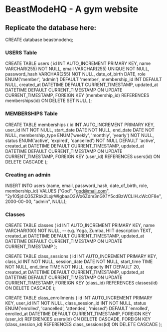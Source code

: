 # BeastModeHQ - A gym website

## Replicate the database here:

CREATE database beastmodehq;


### USERS Table
CREATE TABLE users (
    id INT AUTO_INCREMENT PRIMARY KEY,
    name VARCHAR(255) NOT NULL,
    email VARCHAR(255) UNIQUE NOT NULL,
    password_hash VARCHAR(255) NOT NULL,
    date_of_birth DATE,
    role ENUM('member', 'admin') DEFAULT 'member',
    membership_id INT DEFAULT NULL,
    created_at DATETIME DEFAULT CURRENT_TIMESTAMP,
    updated_at DATETIME DEFAULT CURRENT_TIMESTAMP ON UPDATE CURRENT_TIMESTAMP,
    FOREIGN KEY (membership_id) REFERENCES memberships(id) ON DELETE SET NULL
);

### MEMBERSHIPS Table 
CREATE TABLE memberships (
    id INT AUTO_INCREMENT PRIMARY KEY,
    user_id INT NOT NULL,
    start_date DATE NOT NULL,
    end_date DATE NOT NULL,
    membership_type ENUM('weekly', 'monthly', 'yearly') NOT NULL,
    status ENUM('active', 'expired', 'cancelled') NOT NULL DEFAULT 'active',
    created_at DATETIME DEFAULT CURRENT_TIMESTAMP,
    updated_at DATETIME DEFAULT CURRENT_TIMESTAMP ON UPDATE CURRENT_TIMESTAMP,
    FOREIGN KEY (user_id) REFERENCES users(id) ON DELETE CASCADE
);



### Creating an admin

INSERT INTO users (name, email, password_hash, date_of_birth, role, membership_id) 
VALUES ("God", "god@mail.com", "$2y$10$jd.Q35ZRbk2LxjrWlgbaaO2Wx6Zdm3nGX1Y5cdBzWCLIH.cWcOF8e", 2000-00-00, "admin", NULL);



### Classes

CREATE TABLE classes (
    id INT AUTO_INCREMENT PRIMARY KEY,
    name VARCHAR(100) NOT NULL,             -- e.g. Yoga, Zumba, HIIT
    description TEXT,
    created_at DATETIME DEFAULT CURRENT_TIMESTAMP,
    updated_at DATETIME DEFAULT CURRENT_TIMESTAMP ON UPDATE CURRENT_TIMESTAMP
);

CREATE TABLE class_sessions (
    id INT AUTO_INCREMENT PRIMARY KEY,
    class_id INT NOT NULL,
    session_date DATE NOT NULL,
    start_time TIME NOT NULL,
    end_time TIME NOT NULL,
    capacity INT DEFAULT 20,
    created_at DATETIME DEFAULT CURRENT_TIMESTAMP,
    updated_at DATETIME DEFAULT CURRENT_TIMESTAMP ON UPDATE CURRENT_TIMESTAMP,
    FOREIGN KEY (class_id) REFERENCES classes(id) ON DELETE CASCADE
);

CREATE TABLE class_enrollments (
    id INT AUTO_INCREMENT PRIMARY KEY,
    user_id INT NOT NULL,
    class_session_id INT NOT NULL,
    status ENUM('enrolled', 'cancelled', 'attended', 'missed') DEFAULT 'enrolled',
    enrolled_at DATETIME DEFAULT CURRENT_TIMESTAMP,
    FOREIGN KEY (user_id) REFERENCES users(id) ON DELETE CASCADE,
    FOREIGN KEY (class_session_id) REFERENCES class_sessions(id) ON DELETE CASCADE
);
